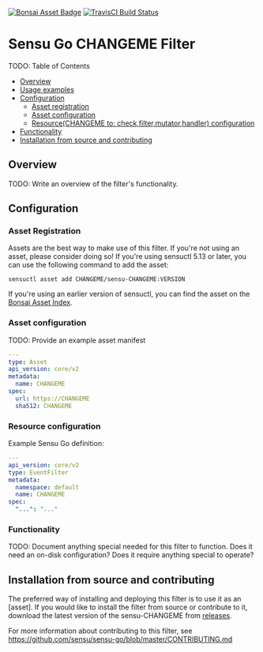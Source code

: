 
[![Bonsai Asset Badge](https://img.shields.io/badge/CHANGEME-Download%20Me-brightgreen.svg?colorB=89C967&logo=sensu)](https://bonsai.sensu.io/assets/CHANGEME/CHANGEME) [![TravisCI Build Status](https://travis-ci.org/CHANGEME/sensu-CHANGEME.svg?branch=master)
](https://travis-ci.org/CHANGEME/sensu-CHANGEME)

# Sensu Go CHANGEME Filter

TODO: Table of Contents

- [Overview](#overview)
- [Usage examples](#usage-examples)
- [Configuration](#configuration)
  - [Asset registration](#asset-registration)
  - [Asset configuration](#asset-configuration)
  - [Resource(CHANGEME to: check,filter,mutator,handler) configuration](#resource-configuration)
- [Functionality](#functionality)
- [Installation from source and contributing](#installation-from-source-and-contributing)

## Overview

TODO: Write an overview of the filter's functionality.

## Configuration

### Asset Registration

Assets are the best way to make use of this filter. If you're not using an asset, please consider doing so! If you're using sensuctl 5.13 or later, you can use the following command to add the asset: 

`sensuctl asset add CHANGEME/sensu-CHANGEME:VERSION`

If you're using an earlier version of sensuctl, you can find the asset on the [Bonsai Asset Index](https://bonsai.sensu.io/assets/CHANGEME/sensu-CHANGEME).

### Asset configuration

TODO: Provide an example asset manifest

```yml
---
type: Asset
api_version: core/v2
metadata:
  name: CHANGEME
spec:
  url: https://CHANGEME
  sha512: CHANGEME
```

### Resource configuration

Example Sensu Go definition:

```yml
---
api_version: core/v2
type: EventFilter
metadata:
  namespace: default
  name: CHANGEME
spec:
  "...": "..."

```

### Functionality

TODO: Document anything special needed for this filter to function. Does it need an on-disk configuration? Does it require anything special to operate?

## Installation from source and contributing

The preferred way of installing and deploying this filter is to use it as an [asset]. If you would like to install the filter from source or contribute to it, download the latest version of the sensu-CHANGEME from [releases][1].

For more information about contributing to this filter, see https://github.com/sensu/sensu-go/blob/master/CONTRIBUTING.md

[1]: https://github.com/CHANGEME/sensu-CHANGEME/releases
[2]: #asset-registration
